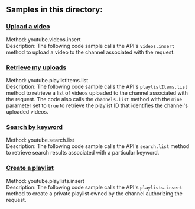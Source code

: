 ## Samples in this directory:

### [Upload a video](/youtube/api-samples/blob/master/dotnet/UploadVideo.cs)

Method: youtube.videos.insert<br>
Description: The following code sample calls the API's <code>videos.insert</code> method to upload a video to the channel
associated with the request.

### [Retrieve my uploads](/youtube/api-samples/blob/master/dotnet/MyUploads.go)

Method: youtube.playlistItems.list<br>
Description: The following code sample calls the API's <code>playlistItems.list</code> method to retrieve a list of videos
uploaded to the channel associated with the request. The code also calls the <code>channels.list</code> method with the
<code>mine</code> parameter set to <code>true</code> to retrieve the playlist ID that identifies the channel's uploaded
videos.

### [Search by keyword](/youtube/api-samples/blob/master/dotnet/Search.cs)

Method: youtube.search.list<br>
Description: The following code sample calls the API's <code>search.list</code> method to retrieve search results
associated with a particular keyword.

### [Create a playlist](/youtube/api-samples/blob/master/dotnet/PlaylistUpdates.cs)

Method: youtube.playlists.insert<br>
Description: The following code sample calls the API's <code>playlists.insert</code> method to create a private playlist
owned by the channel authorizing the request.
